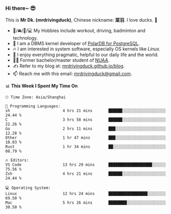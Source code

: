 ### Hi there~ 😎

This is **Mr Dk. (mrdrivingduck)**, Chinese nickname: **棠羽**. I love ducks. 🦆

- 💪/🚘/🏸/💻 My Hobbies include workout, driving, badminton and technology.
- 🍊 I am a DBMS kernel developer of [PolarDB for PostgreSQL](https://github.com/ApsaraDB/PolarDB-for-PostgreSQL).
- 🔥 I am interested in system software, especially OS kernels like *Linux*.
- 🔧 I enjoy everything pragmatic, helpful to our daily life and the world.
- 👨‍🎓 Former bachelor/master student of [NUAA](https://en.wikipedia.org/wiki/Nanjing_University_of_Aeronautics_and_Astronautics).
- ✍ Refer to my blog at: [mrdrivingduck.github.io/blog](https://mrdrivingduck.github.io/blog/).
- 📫 Reach me with this email: [mrdrivingduck@gmail.com](mailto:mrdrivingduck@gmail.com).

<!--START_SECTION:waka-->
📊 **This Week I Spent My Time On** 

```text
🕑︎ Time Zone: Asia/Shanghai

💬 Programming Languages: 
sh                       4 hrs 21 mins       ██████░░░░░░░░░░░░░░░░░░░   24.44 % 
C                        3 hrs 58 mins       ██████░░░░░░░░░░░░░░░░░░░   22.26 % 
Go                       2 hrs 11 mins       ███░░░░░░░░░░░░░░░░░░░░░░   12.28 % 
Other                    1 hr 47 mins        ███░░░░░░░░░░░░░░░░░░░░░░   10.03 % 
Rust                     1 hr 34 mins        ██░░░░░░░░░░░░░░░░░░░░░░░   08.79 % 

🔥 Editors: 
VS Code                  13 hrs 29 mins      ███████████████████░░░░░░   75.56 % 
Zsh                      4 hrs 21 mins       ██████░░░░░░░░░░░░░░░░░░░   24.44 % 

💻 Operating System: 
Linux                    12 hrs 24 mins      █████████████████░░░░░░░░   69.50 % 
Mac                      5 hrs 26 mins       ████████░░░░░░░░░░░░░░░░░   30.50 % 
```


<!--END_SECTION:waka-->

<!-- ![Mr Dk.'s GitHub Stats](https://github-readme-stats.vercel.app/api?username=mrdrivingduck&count_private&show_icons=true&theme=buefy) -->

<!-- ![Most Used Languages](https://github-readme-stats.vercel.app/api/top-langs/?username=mrdrivingduck&exclude_repo=mips32-CPU,snort-tcp-socket&theme=buefy&layout=compact&langs_count=10) -->


<!--
**mrdrivingduck/mrdrivingduck** is a ✨ _special_ ✨ repository because its `README.md` (this file) appears on your GitHub profile.

Here are some ideas to get you started:

- 🔭 I’m currently working on ...
- 🌱 I’m currently learning ...
- 👯 I’m looking to collaborate on ...
- 🤔 I’m looking for help with ...
- 💬 Ask me about ...
- 📫 How to reach me: ...
- 😄 Pronouns: ...
- ⚡ Fun fact: ...
-->
